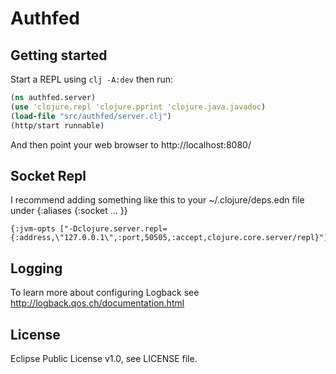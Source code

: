 # Authfed

## Getting started

Start a REPL using `clj -A:dev` then run:

```clj
(ns authfed.server)
(use 'clojure.repl 'clojure.pprint 'clojure.java.javadoc)
(load-file "src/authfed/server.clj")
(http/start runnable)
```

And then point your web browser to http://localhost:8080/

## Socket Repl

I recommend adding something like this to your ~/.clojure/deps.edn file under {:aliases {:socket ... }}

```edn
{:jvm-opts ["-Dclojure.server.repl={:address,\"127.0.0.1\",:port,50505,:accept,clojure.core.server/repl}"]}
```

## Logging

To learn more about configuring Logback see http://logback.qos.ch/documentation.html

## License

Eclipse Public License v1.0, see LICENSE file.
